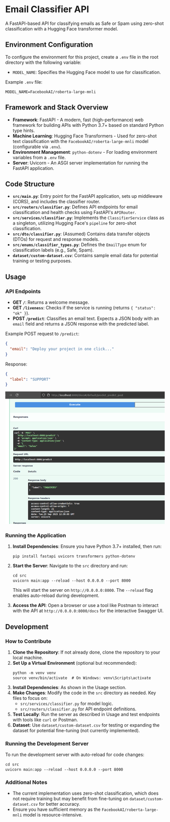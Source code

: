 # Email Classifier API

A FastAPI-based API for classifying emails as Safe or Spam using zero-shot classification with a Hugging Face transformer model.

## Environment Configuration

To configure the environment for this project, create a `.env` file in the root directory with the following variable:

- `MODEL_NAME`: Specifies the Hugging Face model to use for classification. 

Example `.env` file:
```
MODEL_NAME=FacebookAI/roberta-large-mnli
```

## Framework and Stack Overview

- **Framework**: FastAPI - A modern, fast (high-performance) web framework for building APIs with Python 3.7+ based on standard Python type hints.
- **Machine Learning**: Hugging Face Transformers - Used for zero-shot text classification with the `FacebookAI/roberta-large-mnli` model (configurable via `.env`).
- **Environment Management**: `python-dotenv` - For loading environment variables from a `.env` file.
- **Server**: Uvicorn - An ASGI server implementation for running the FastAPI application.

## Code Structure

- **`src/main.py`**: Entry point for the FastAPI application, sets up middleware (CORS), and includes the classifier router.
- **`src/routers/classifier.py`**: Defines API endpoints for email classification and health checks using FastAPI's `APIRouter`.
- **`src/services/classifier.py`**: Implements the `ClassifierService` class as a singleton, utilizing Hugging Face's `pipeline` for zero-shot classification.
- **`src/dto/classifier.py`**: (Assumed) Contains data transfer objects (DTOs) for request and response models.
- **`src/enums/classifier_types.py`**: Defines the `EmailType` enum for classification labels (e.g., Safe, Spam).
- **`dataset/custom-dataset.csv`**: Contains sample email data for potential training or testing purposes.

## Usage

### API Endpoints

- **GET `/`**: Returns a welcome message.
- **GET `/liveness`**: Checks if the service is running (returns `{ "status": "ok" }`).
- **POST `/predict`**: Classifies an email text. Expects a JSON body with an `email` field and returns a JSON response with the predicted label.

Example POST request to `/predict`:
```json
{
  "email": "Deploy your project in one click..."
}
```
Response:
```json
{
  "label": "SUPPORT"
}
```
![](./docs/swagger.png)

### Running the Application

1. **Install Dependencies**: Ensure you have Python 3.7+ installed, then run:
   ```
   pip install fastapi uvicorn transformers python-dotenv
   ```
2. **Start the Server**: Navigate to the `src` directory and run:
   ```
   cd src
   uvicorn main:app --reload --host 0.0.0.0 --port 8000
   ```
   This will start the server on `http://0.0.0.0:8000`. The `--reload` flag enables auto-reload during development.

3. **Access the API**: Open a browser or use a tool like Postman to interact with the API at `http://0.0.0.0:8000/docs` for the interactive Swagger UI.

## Development

### How to Contribute

1. **Clone the Repository**: If not already done, clone the repository to your local machine.
2. **Set Up a Virtual Environment** (optional but recommended):
   ```
   python -m venv venv
   source venv/bin/activate  # On Windows: venv\Scripts\activate
   ```
3. **Install Dependencies**: As shown in the Usage section.
4. **Make Changes**: Modify the code in the `src` directory as needed. Key files to focus on:
   - `src/services/classifier.py` for model logic.
   - `src/routers/classifier.py` for API endpoint definitions.
5. **Test Locally**: Run the server as described in Usage and test endpoints with tools like `curl` or Postman.
6. **Dataset**: Use `dataset/custom-dataset.csv` for testing or expanding the dataset for potential fine-tuning (not currently implemented).

### Running the Development Server

To run the development server with auto-reload for code changes:
```
cd src
uvicorn main:app --reload --host 0.0.0.0 --port 8000
```

### Additional Notes

- The current implementation uses zero-shot classification, which does not require training but may benefit from fine-tuning on `dataset/custom-dataset.csv` for better accuracy.
- Ensure you have sufficient memory as the `FacebookAI/roberta-large-mnli` model is resource-intensive.